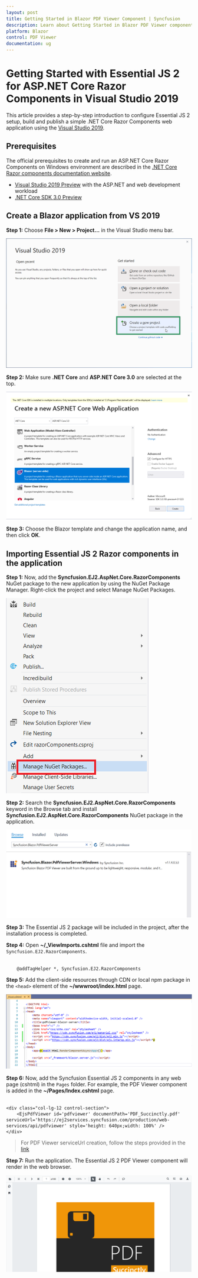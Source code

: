 ```yaml
---
layout: post
title: Getting Started in Blazor PDF Viewer Component | Syncfusion 
description: Learn about Getting Started in Blazor PDF Viewer component of Syncfusion, and more details.
platform: Blazor
control: PDF Viewer
documentation: ug
---
```


<!-- markdownlint-disable MD033 -->
<!-- markdownlint-disable MD009 -->

# Getting Started with Essential JS 2 for ASP.NET Core Razor Components in Visual Studio 2019

This article provides a step-by-step introduction to configure Essential JS 2 setup, build and publish a simple .NET Core Razor Components web application using the [Visual Studio 2019](https://visualstudio.microsoft.com/vs/preview/).

## Prerequisites

The official prerequisites to create and run an ASP.NET Core Razor Components on Windows environment are described in the [.NET Core Razor components documentation website](https://docs.microsoft.com/en-us/aspnet/core/client-side/spa/blazor/get-started?view=aspnetcore-3.0&tabs=visual-studio).

* [Visual Studio 2019 Preview](https://visualstudio.microsoft.com/vs/preview/) with the ASP.NET and web development workload
* [.NET Core SDK 3.0 Preview](https://dotnet.microsoft.com/download/dotnet-core/3.0)

## Create a Blazor application from VS 2019

**Step 1:** Choose **File > New > Project...** in the Visual Studio menu bar.

![new project](./images/new-project.png)

**Step 2:** Make sure **.NET Core** and **ASP.NET Core 3.0** are selected at the top.

![select framework](./images/frame-work.png)

**Step 3:** Choose the Blazor template and change the application name, and then click **OK**.

## Importing Essential JS 2 Razor components in the application

**Step 1:** Now, add the **Syncfusion.EJ2.AspNet.Core.RazorComponents** NuGet package to the new application by using the NuGet Package Manager. Right-click the project and select Manage NuGet Packages.

![nuget explorer](./images/nuget-explorer.png)

**Step 2:** Search the **Syncfusion.EJ2.AspNet.Core.RazorComponents** keyword in the Browse tab and install **Syncfusion.EJ2.AspNet.Core.RazorComponents** NuGet package in the application.

![select nuget](./images/select-nuget.png)

**Step 3:** The Essential JS 2 package will be included in the project, after the installation process is completed.

**Step 4:** Open **~/_ViewImports.cshtml** file and import the `Syncfusion.EJ2.RazorComponents`.

```cshtml

    @addTagHelper *, Syncfusion.EJ2.RazorComponents

```

**Step 5:** Add the client-side resources through CDN or local npm package in the `<head>` element of the **~/wwwroot/index.html** page.

![import cdn](./images/import-cdn.png)

**Step 6:** Now, add the Syncfusion Essential JS 2 components in any web page (cshtml) in the `Pages` folder. For example, the PDF Viewer component is added in the **~/Pages/Index.cshtml** page.

```cshtml

<div class="col-lg-12 control-section">
    <EjsPdfViewer id='pdfviewer' documentPath='PDF_Succinctly.pdf' serviceUrl='https://ej2services.syncfusion.com/production/web-services/api/pdfviewer' style='height: 640px;width: 100%' />
</div>

```

> For PDF Viewer serviceUrl creation, follow the steps provided in the [link](https://ej2.syncfusion.com/documentation/pdfviewer/how-to/create-pdfviewer-service/)

**Step 7:** Run the application. The Essential JS 2 PDF Viewer component will render in the web browser.

![output image](./images/browser-output.png)